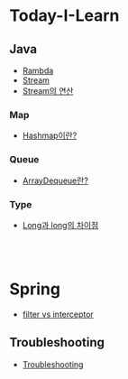# Today-I-Learn

## Java
- [Rambda](https://github.com/peppermintt0504/Today-I-Learn/blob/main/Java/Lambda.md)
- [Stream](https://github.com/peppermintt0504/Today-I-Learn/blob/main/Java/Stream.md)
- [Stream의 연산](https://github.com/peppermintt0504/Today-I-Learn/blob/main/Java/Stream%EC%9D%98%20%EC%97%B0%EC%82%B0)
### Map
- [Hashmap이란?](https://github.com/peppermintt0504/Today-I-Learn/blob/main/Java/Map/Hashmap%EC%9D%B4%EB%9E%80%3F.md)
### Queue
- [ArrayDequeue란?](https://github.com/peppermintt0504/Today-I-Learn/blob/main/Java/Queue/ArrayDequeue%20%EB%9E%80%3F.md)
### Type
- [Long과 long의 차이점](https://github.com/peppermintt0504/Today-I-Learn/blob/main/Java/Type/long%EA%B3%BC%20Long%EC%9D%98%20%EC%B0%A8%EC%9D%B4%EC%A0%90.md)

<br>
<br>

# Spring
- [filter vs interceptor](https://github.com/peppermintt0504/Today-I-Learn/blob/main/Java/Spring/filter%20vs%20interceptor.md)
## Troubleshooting
- [Troubleshooting](https://github.com/peppermintt0504/Today-I-Learn/blob/main/Java/Spring/Troubleshooting.md)
